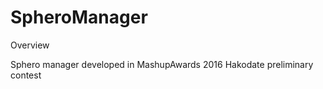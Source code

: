 SpheroManager
====

Overview

Sphero manager developed in MashupAwards 2016 Hakodate preliminary contest
